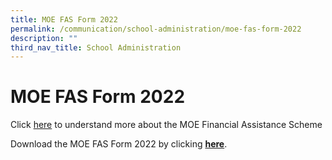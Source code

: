 ```yaml
---
title: MOE FAS Form 2022
permalink: /communication/school-administration/moe-fas-form-2022
description: ""
third_nav_title: School Administration
---
```

# **MOE FAS Form 2022**

  
Click [here](/files/Financial%20Assisstance%20scheme%20FAS%202022-rotated.pdf) to understand more about the MOE Financial Assistance Scheme  
  
Download the MOE FAS Form 2022 by clicking **[here](/files/MOE%20FAS%20Application%20Form%20Sep%2021%20-%20Final%201%201.pdf)**.